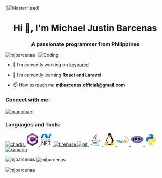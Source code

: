[![MasterHead](https://lh3.googleusercontent.com/u/0/drive-viewer/AEYmBYR02eXahRJuhAjIsQ8DkiHhcUMh1vkfDZP0DsmthERiHxo4l9P_L2Y6H1RTZwSFRKISvPo2s0UA0B_bxiE-FPInAg3x4g=w3840-h1958)]
<h1 align="center">Hi 👋, I'm Michael Justin Barcenas</h1>
<h3 align="center">A passionate programmer from Philippines</h3>
<img align="right" alt="Coding" width="400" src="https://lh3.google.com/u/0/d/1T_B4p7BgKwcoaK3o3KmEK2Cmz_a_Kjel=w3840-h1958-iv1">

<p align="left"> <img src="https://komarev.com/ghpvc/?username=mjbarcenas&label=Profile%20views&color=0e75b6&style=flat" alt="mjbarcenas" /> </p>

- 🔭 I’m currently working on [keybored](https://github.com/MJBarcenas/Online-Typing-Test)

- 🌱 I’m currently learning **React and Laravel**

- 📫 How to reach me **mjbarcenas.official@gmail.com**

<h3 align="left">Connect with me:</h3>
<p align="left">
<a href="https://fb.com/imaqtchael" target="blank"><img align="center" src="https://raw.githubusercontent.com/rahuldkjain/github-profile-readme-generator/master/src/images/icons/Social/facebook.svg" alt="imaqtchael" height="30" width="40" /></a>
</p>

<h3 align="left">Languages and Tools:</h3>
<p align="left"> <a href="https://www.chartjs.org" target="_blank" rel="noreferrer"> <img src="https://www.chartjs.org/media/logo-title.svg" alt="chartjs" width="40" height="40"/> </a> <a href="https://www.w3schools.com/cs/" target="_blank" rel="noreferrer"> <img src="https://raw.githubusercontent.com/devicons/devicon/master/icons/csharp/csharp-original.svg" alt="csharp" width="40" height="40"/> </a> <a href="https://dotnet.microsoft.com/" target="_blank" rel="noreferrer"> <img src="https://raw.githubusercontent.com/devicons/devicon/master/icons/dot-net/dot-net-original-wordmark.svg" alt="dotnet" width="40" height="40"/> </a> <a href="https://firebase.google.com/" target="_blank" rel="noreferrer"> <img src="https://www.vectorlogo.zone/logos/firebase/firebase-icon.svg" alt="firebase" width="40" height="40"/> </a> <a href="https://git-scm.com/" target="_blank" rel="noreferrer"> <img src="https://www.vectorlogo.zone/logos/git-scm/git-scm-icon.svg" alt="git" width="40" height="40"/> </a> <a href="https://www.java.com" target="_blank" rel="noreferrer"> <img src="https://raw.githubusercontent.com/devicons/devicon/master/icons/java/java-original.svg" alt="java" width="40" height="40"/> </a> <a href="https://www.linux.org/" target="_blank" rel="noreferrer"> <img src="https://raw.githubusercontent.com/devicons/devicon/master/icons/linux/linux-original.svg" alt="linux" width="40" height="40"/> </a> <a href="https://www.mysql.com/" target="_blank" rel="noreferrer"> <img src="https://raw.githubusercontent.com/devicons/devicon/master/icons/mysql/mysql-original-wordmark.svg" alt="mysql" width="40" height="40"/> </a> <a href="https://www.php.net" target="_blank" rel="noreferrer"> <img src="https://raw.githubusercontent.com/devicons/devicon/master/icons/php/php-original.svg" alt="php" width="40" height="40"/> </a> <a href="https://www.python.org" target="_blank" rel="noreferrer"> <img src="https://raw.githubusercontent.com/devicons/devicon/master/icons/python/python-original.svg" alt="python" width="40" height="40"/> </a> <a href="https://dotnet.microsoft.com/apps/xamarin" target="_blank" rel="noreferrer"> <img src="https://raw.githubusercontent.com/detain/svg-logos/780f25886640cef088af994181646db2f6b1a3f8/svg/xamarin.svg" alt="xamarin" width="40" height="40"/> </a> </p>

<p><img align="left" src="https://github-readme-stats.vercel.app/api/top-langs?username=mjbarcenas&show_icons=true&locale=en&layout=compact" alt="mjbarcenas" /></p>

<p>&nbsp;<img align="center" src="https://github-readme-stats.vercel.app/api?username=mjbarcenas&show_icons=true&locale=en" alt="mjbarcenas" /></p>

<p><img align="center" src="https://github-readme-streak-stats.herokuapp.com/?user=mjbarcenas&" alt="mjbarcenas" /></p>
